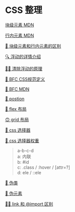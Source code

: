 # CSS 整理

[块级元素 MDN](https://developer.mozilla.org/zh-CN/docs/Web/HTML/Block-level_elements)

[行内元素 MDN](https://developer.mozilla.org/zh-CN/docs/Web/HTML/Inline_elements)

[🥊 块级元素和行内元素的区别](./block-inline.md)

[🔍 浮动的详情介绍](https://developer.mozilla.org/zh-CN/docs/Learn/CSS/CSS_layout/Floats)

[👍🏻 清除浮动的原理](https://juejin.im/post/59e7190bf265da4307025d91)

[👾 BFC CSS规范定义](https://www.w3.org/TR/CSS2/visuren.html#block-formatting)

[👹 BFC MDN](https://developer.mozilla.org/en-US/docs/Web/Guide/CSS/Block_formatting_context)

[🍏 postion](https://developer.mozilla.org/zh-CN/docs/Web/CSS/position)

[🤩 flex 布局](http://www.ruanyifeng.com/blog/2015/07/flex-grammar.html)

[🙃 grid 布局](http://www.ruanyifeng.com/blog/2019/03/grid-layout-tutorial.html)

[🤪 css 选择器](https://developer.mozilla.org/zh-CN/docs/Web/CSS/CSS_Selectors)

[🤧 css 选择器权重](https://www.w3.org/TR/CSS2/cascade.html#specificity)
> a-b-c-d\
> a: 内联\
> b: #id\
> c: .class / :hover / [attr=?]\
> d: ele / ::ele

[🤔 伪类](https://developer.mozilla.org/zh-CN/docs/Web/CSS/Pseudo-classes)

[🤫 伪元素](https://developer.mozilla.org/zh-CN/docs/Web/CSS/Pseudo-elements)

[💆🏻‍ link 和 @import 区别]()
